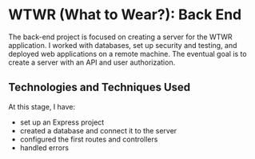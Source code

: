 # WTWR (What to Wear?): Back End

The back-end project is focused on creating a server for the WTWR application. I worked with databases, set up security and testing, and deployed web applications on a remote machine. The eventual goal is to create a server with an API and user authorization.

## Technologies and Techniques Used

At this stage, I have:

- set up an Express project
- created a database and connect it to the server
- configured the first routes and controllers
- handled errors
